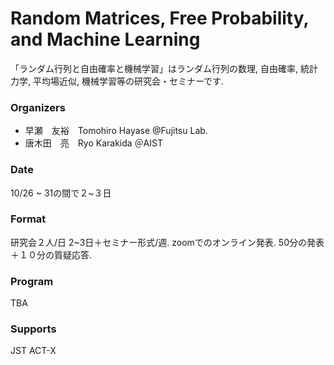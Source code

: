 # Random Matrices, Free Probability, and Machine Learning 

「ランダム行列と自由確率と機械学習」はランダム行列の数理, 自由確率, 統計力学,  平均場近似, 機械学習等の研究会・セミナーです.

### Organizers
- 早瀬　友裕　Tomohiro Hayase  @Fujitsu Lab.
- 唐木田　亮　Ryo Karakida ＠AIST

###  Date 
10/26 ~  31の間で２~３日

###  Format
研究会２人/日 2~3日＋セミナー形式/週. 
zoomでのオンライン発表.
50分の発表＋１０分の質疑応答.

###  Program

TBA


### Supports
JST ACT-X
